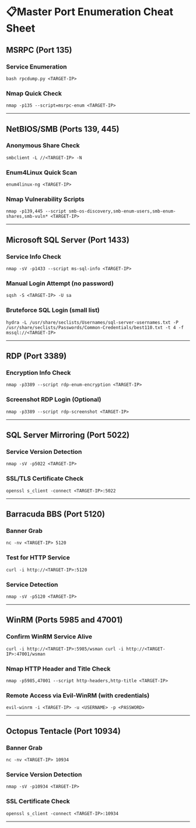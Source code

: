 # 📋Master Port Enumeration Cheat Sheet
## MSRPC (Port 135)  
### Service Enumeration 
`bash rpcdump.py <TARGET-IP>`
### Nmap Quick Check
`nmap -p135 --script=msrpc-enum <TARGET-IP>`

---
## NetBIOS/SMB (Ports 139, 445)
### Anonymous Share Check
`smbclient -L //<TARGET-IP> -N`
### Enum4Linux Quick Scan
`enum4linux-ng <TARGET-IP>`
### Nmap Vulnerability Scripts
`nmap -p139,445 --script smb-os-discovery,smb-enum-users,smb-enum-shares,smb-vuln* <TARGET-IP>`

---
## Microsoft SQL Server (Port 1433)
### Service Info Check
`nmap -sV -p1433 --script ms-sql-info <TARGET-IP>`
### Manual Login Attempt (no password)
`sqsh -S <TARGET-IP> -U sa`
### Bruteforce SQL Login (small list)
`hydra -L /usr/share/seclists/Usernames/sql-server-usernames.txt -P /usr/share/seclists/Passwords/Common-Credentials/best110.txt -t 4 -f mssql://<TARGET-IP>`

---
## RDP (Port 3389)
### Encryption Info Check
`nmap -p3389 --script rdp-enum-encryption <TARGET-IP>`
### Screenshot RDP Login (Optional)
`nmap -p3389 --script rdp-screenshot <TARGET-IP>`

---
## SQL Server Mirroring (Port 5022)
### Service Version Detection
`nmap -sV -p5022 <TARGET-IP>`
### SSL/TLS Certificate Check
`openssl s_client -connect <TARGET-IP>:5022`

---
## Barracuda BBS (Port 5120)
### Banner Grab
`nc -nv <TARGET-IP> 5120`
### Test for HTTP Service
`curl -i http://<TARGET-IP>:5120`
### Service Detection
`nmap -sV -p5120 <TARGET-IP>`

---
## WinRM (Ports 5985 and 47001)
### Confirm WinRM Service Alive
`curl -i http://<TARGET-IP>:5985/wsman curl -i http://<TARGET-IP>:47001/wsman`
### Nmap HTTP Header and Title Check
`nmap -p5985,47001 --script http-headers,http-title <TARGET-IP>`
### Remote Access via Evil-WinRM (with credentials)
`evil-winrm -i <TARGET-IP> -u <USERNAME> -p <PASSWORD>`

---
## Octopus Tentacle (Port 10934)
### Banner Grab
`nc -nv <TARGET-IP> 10934`
### Service Version Detection
`nmap -sV -p10934 <TARGET-IP>`
### SSL Certificate Check
`openssl s_client -connect <TARGET-IP>:10934`

---
